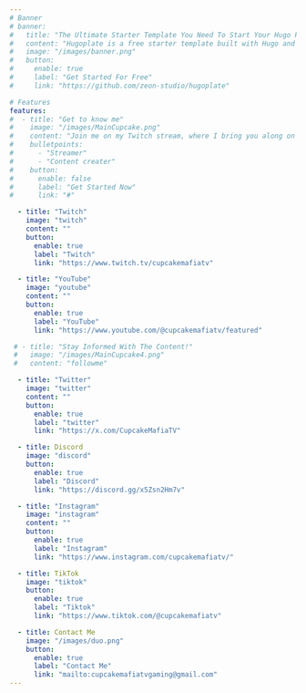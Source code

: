 ```yaml
---
# Banner
# banner:
#   title: "The Ultimate Starter Template You Need To Start Your Hugo Project"
#   content: "Hugoplate is a free starter template built with Hugo and TailwindCSS, providing everything you need to jumpstart your Hugo project and save valuable time."
#   image: "/images/banner.png"
#   button:
#     enable: true
#     label: "Get Started For Free"
#     link: "https://github.com/zeon-studio/hugoplate"

# Features
features:
#  - title: "Get to know me"
#    image: "/images/MainCupcake.png"
#    content: "Join me on my Twitch stream, where I bring you along on my gaming adventures! From epic wins to hilarious fails, we'll create unforgettable memories together."
#    bulletpoints:
#      - "Streamer"
#      - "Content creater"
#    button:
#      enable: false
#      label: "Get Started Now"
#      link: "#"

  - title: "Twitch"
    image: "twitch"
    content: ""
    button:
      enable: true
      label: "Twitch"
      link: "https://www.twitch.tv/cupcakemafiatv"

  - title: "YouTube"
    image: "youtube"
    content: ""
    button:
      enable: true
      label: "YouTube"
      link: "https://www.youtube.com/@cupcakemafiatv/featured"

 # - title: "Stay Informed With The Content!"
 #   image: "/images/MainCupcake4.png"
 #   content: "followme"

  - title: "Twitter"
    image: "twitter"
    content: ""
    button:
      enable: true
      label: "twitter"
      link: "https://x.com/CupcakeMafiaTV"

  - title: Discord
    image: "discord"
    button:
      enable: true
      label: "Discord"
      link: "https://discord.gg/x5Zsn2Hm7v"

  - title: "Instagram"
    image: "instagram"
    content: ""
    button:
      enable: true
      label: "Instagram"
      link: "https://www.instagram.com/cupcakemafiatv/"

  - title: TikTok
    image: "tiktok"
    button:
      enable: true
      label: "Tiktok"
      link: "https://www.tiktok.com/@cupcakemafiatv"

  - title: Contact Me
    image: "/images/duo.png"
    button:
      enable: true
      label: "Contact Me"
      link: "mailto:cupcakemafiatvgaming@gmail.com"
---
```

